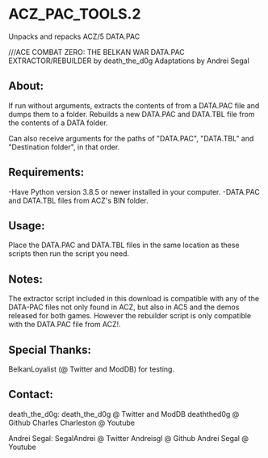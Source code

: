 # ACZ_PAC_TOOLS.2
 Unpacks and repacks ACZ/5 DATA.PAC


///ACE COMBAT ZERO: THE BELKAN WAR DATA.PAC EXTRACTOR/REBUILDER
by death_the_d0g
Adaptations by Andrei Segal

About:
------
If run without arguments, extracts the contents of from a DATA.PAC file and dumps them to a folder. Rebuilds a new DATA.PAC and DATA.TBL file from the contents of a DATA folder.

Can also receive arguments for the paths of "DATA.PAC", "DATA.TBL" and "Destination folder", in that order.


Requirements:
-------------
-Have Python version 3.8.5 or newer installed in your computer.
-DATA.PAC and DATA.TBL files from ACZ's BIN folder.


Usage:
------
Place the DATA.PAC and DATA.TBL files in the same location as these scripts then run the script you need.

Notes:
------
The extractor script included in this download is compatible with any of the DATA-PAC files not only found in ACZ, but also in AC5 and the demos released for both games. However the rebuilder script is only compatible with the DATA.PAC file from ACZ!.

Special Thanks:
---------------
BelkanLoyalist (@ Twitter and ModDB) for testing.


Contact:
--------
death_the_d0g:
 death_the_d0g @ Twitter and ModDB
 deaththed0g @ Github
 Charles Charleston @ Youtube

Andrei Segal:
 SegalAndrei @ Twitter
 Andreisgl @ Github
 Andrei Segal @ Youtube

